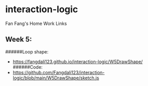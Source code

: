 # interaction-logic
Fan Fang's Home Work Links

## Week 5:
######Loop shape:
- https://fangdali123.github.io/interaction-logic/W5DrawShape/
######Code: 
- https://github.com/Fangdali123/interaction-logic/blob/main/W5DrawShape/sketch.js
